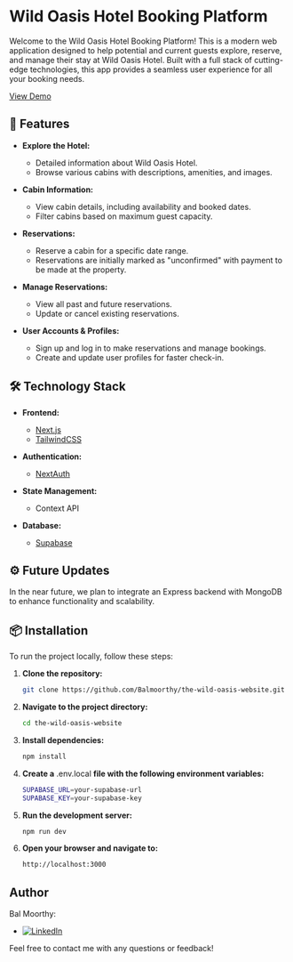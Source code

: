 # Wild Oasis Hotel Booking Platform

Welcome to the Wild Oasis Hotel Booking Platform! This is a modern web application designed to help potential and current guests explore, reserve, and manage their stay at Wild Oasis Hotel. Built with a full stack of cutting-edge technologies, this app provides a seamless user experience for all your booking needs.

[View Demo](https://the-wild-oasis-website-demo-72.vercel.app)


## 🚀 Features

- **Explore the Hotel:**
  - Detailed information about Wild Oasis Hotel.
  - Browse various cabins with descriptions, amenities, and images.

- **Cabin Information:**
  - View cabin details, including availability and booked dates.
  - Filter cabins based on maximum guest capacity.

- **Reservations:**
  - Reserve a cabin for a specific date range.
  - Reservations are initially marked as "unconfirmed" with payment to be made at the property.

- **Manage Reservations:**
  - View all past and future reservations.
  - Update or cancel existing reservations.

- **User Accounts & Profiles:**
  - Sign up and log in to make reservations and manage bookings.
  - Create and update user profiles for faster check-in.

## 🛠️ Technology Stack

- **Frontend:**
  - [Next.js](https://nextjs.org/)
  - [TailwindCSS](https://tailwindcss.com/)

- **Authentication:**
  - [NextAuth](https://next-auth.js.org/)

- **State Management:**
  - Context API

- **Database:**
  - [Supabase](https://supabase.com/)

## ⚙️ Future Updates

In the near future, we plan to integrate an Express backend with MongoDB to enhance functionality and scalability.

## 📦 Installation

To run the project locally, follow these steps:

1. **Clone the repository:**
   ```bash
   git clone https://github.com/Balmoorthy/the-wild-oasis-website.git

1. **Navigate to the project directory:**
   ```bash
   cd the-wild-oasis-website

3. **Install dependencies:**
   ```bash
   npm install

4. **Create a** .env.local **file with the following environment variables:**
   ```bash
   SUPABASE_URL=your-supabase-url
   SUPABASE_KEY=your-supabase-key

5. **Run the development server:**
   ```bash
   npm run dev
   
6. **Open your browser and navigate to:**
   ```bash
   http://localhost:3000

## Author

Bal Moorthy:

- [![LinkedIn](https://img.shields.io/badge/LinkedIn-0077B5?style=for-the-badge&logo=linkedin&logoColor=white)](https://www.linkedin.com/in/bal-moorthy/)

Feel free to contact me with any questions or feedback!
